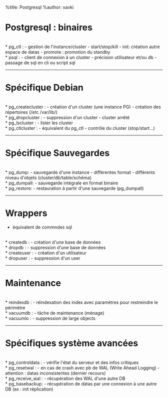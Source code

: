 %title: Postgresql
%author: xavki


# Postgresql : binaires



<br> 
* pg_ctl :
	- gestion de l'instance/cluster
	- start/stop/kill
	- init: création autre espace de datas
	- promote : promotion du standby


<br>
* psql :
	- client de connexion à un cluster
	- précision utilisateur et/ou db
	- passage de sql en cli ou script sql



--------------------------------------------------------------------------

# Spécifique Debian


<br>
* pg_createcluster :
	- création d'un cluster (une instance PG)
	-	création des répertoires (/etc /var/lib/)


<br>
* pg_dropcluster :
	- suppression d'un cluster
	- cluster arrêté


<br>
* pg_lscluster :
	- lister les cluster


<br>
* pg_ctlcluster :
	- équivalent du pg_ctl
	- contrôle du cluster (stop/start...)


--------------------------------------------------------------------------


# Spécifique Sauvegardes


<br>
* pg_dump:
	- sauvegarde d'une instance
	- différentes format
	- différents niveau d'objets (cluster/db/table/schéma)


<br>
* pg_dumpall:
	- sauvegarde intégrale en format binaire


<br>
* pg_restore:
	- restauration à partir d'une sauvegarde (pg_dumpall)



-------------------------------------------------------------------------

# Wrappers


* équivalent de commndes sql

<br>
* createdb :
	- création d'une base de données


<br>
* dropdb :
	- suppression d'une base de données


<br>
* createuser :
	- création d'un utilisateur


<br>
* dropuser :
	- suppression d'un user


-------------------------------------------------------------------------


# Maintenance

<br>
* reindexdb :
	- réindexation des index avec paramètres pour restreindre le périmètre


<br>
* vacuumdb :
	- tâche de maintenance (ménage)


<br>
* vacuumlo :
	- suppression de large objects


--------------------------------------------------------------------------


# Spécifiques système avancées



<br>
* pg_controldata : 
	- vérifie l'état du serveur et des infos critiques


<br>
* pg_resetwal : 
	- en cas de crash avec pb de  WAL (Write Ahead Logging) 
	- attention : datas inconsistentes (dernier recours)


<br>
* pg_receive_wal :
	- récupération des WAL d'une autre DB


<br>
* pg_basebackup:
	- récupération de datas par une connexion à une autre DB (ex : init réplication)
